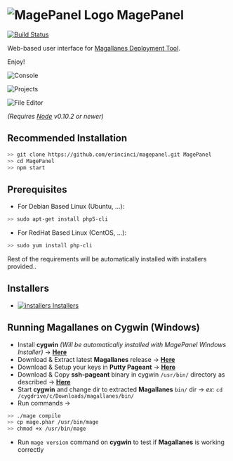 # ![MagePanel Logo](http://s23.postimg.org/t7m6upgzb/magepanel.png) MagePanel #
[![Build Status](https://snap-ci.com/erincinci/magepanel/branch/master/build_image)](https://snap-ci.com/erincinci/magepanel/branch/master)

Web-based user interface for [Magallanes Deployment Tool](http://magephp.com/).

Enjoy!

![Console](http://s4.postimg.org/to4px58m5/console.png)

![Projects](http://s4.postimg.org/x6gptj9i5/projects.png)

![File Editor](http://s4.postimg.org/dakqdzsgt/editor.png)

*(Requires [Node](http://nodejs.org/) v0.10.2 or newer)*

## Recommended Installation ##

```bash
>> git clone https://github.com/erincinci/magepanel.git MagePanel
>> cd MagePanel
>> npm start
```

## Prerequisites ##

- For Debian Based Linux (Ubuntu, ...):
```bash
>> sudo apt-get install php5-cli
```
- For RedHat Based Linux (CentOS, ...):
```bash
>> sudo yum install php-cli
```
Rest of the requirements will be automatically installed with installers provided..

## Installers ##

- [![installers](http://s11.postimg.org/e3jzqgcn3/installer.png) Installers](https://github.com/erincinci/magepanel/releases/latest)

## Running Magallanes on Cygwin (Windows) ##

* Install **cygwin** *(Will be automatically installed with MagePanel Windows Installer)* → [**Here**](https://cygwin.com/install.html)
* Download & Extract latest **Magallanes** release → [**Here**](https://github.com/andres-montanez/Magallanes/releases/latest)
* Download & Setup your keys in **Putty Pageant** → [**Here**](http://www.chiark.greenend.org.uk/~sgtatham/putty/download.html)
* Download & Copy **ssh-pageant** binary in cygwin `/usr/bin/` directory as described → [**Here**](https://github.com/cuviper/ssh-pageant)
* Start **cygwin** and change dir to extracted **Magallanes** `bin/` dir → *ex:* `cd /cygdrive/c/Downloads/magallanes/bin/`
* Run commands →
```bash
>> ./mage compile
>> cp mage.phar /usr/bin/mage
>> chmod +x /usr/bin/mage
```
* Run `mage version` command on **cygwin** to test if **Magallanes** is working correctly
